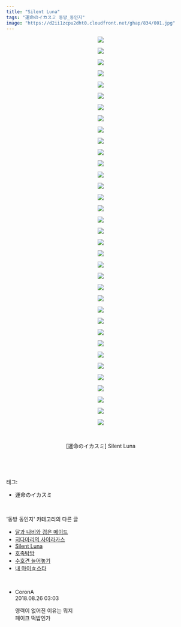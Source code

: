 ```yaml
---
title: "Silent Luna"
tags: "運命のイカスミ 동방_동인지"
image: "https://d2ii1zcpu2dht0.cloudfront.net/ghap/834/001.jpg"
---
```

<div class="article">
<p style="text-align: center; clear: none; float: none;"><img src="{{ site.imgserver9 }}/ghap/834/001.jpg"/></p>
<p style="text-align: center; clear: none; float: none;"><img src="{{ site.imgserver9 }}/ghap/834/002.jpg"/></p>
<p style="text-align: center; clear: none; float: none;"><img src="{{ site.imgserver9 }}/ghap/834/003.jpg"/></p>
<p style="text-align: center; clear: none; float: none;"><img src="{{ site.imgserver9 }}/ghap/834/004.jpg"/></p>
<p style="text-align: center; clear: none; float: none;"><img src="{{ site.imgserver9 }}/ghap/834/005.jpg"/></p>
<p style="text-align: center; clear: none; float: none;"><img src="{{ site.imgserver9 }}/ghap/834/006.jpg"/></p>
<p style="text-align: center; clear: none; float: none;"><img src="{{ site.imgserver9 }}/ghap/834/007.jpg"/></p>
<p style="text-align: center; clear: none; float: none;"><img src="{{ site.imgserver9 }}/ghap/834/008.jpg"/></p>
<p style="text-align: center; clear: none; float: none;"><img src="{{ site.imgserver9 }}/ghap/834/009.jpg"/></p>
<p style="text-align: center; clear: none; float: none;"><img src="{{ site.imgserver9 }}/ghap/834/010.jpg"/></p>
<p style="text-align: center; clear: none; float: none;"><img src="{{ site.imgserver9 }}/ghap/834/011.jpg"/></p>
<p style="text-align: center; clear: none; float: none;"><img src="{{ site.imgserver9 }}/ghap/834/012.jpg"/></p>
<p style="text-align: center; clear: none; float: none;"><img src="{{ site.imgserver9 }}/ghap/834/013.jpg"/></p>
<p style="text-align: center; clear: none; float: none;"><img src="{{ site.imgserver9 }}/ghap/834/014.jpg"/></p>
<p style="text-align: center; clear: none; float: none;"><img src="{{ site.imgserver9 }}/ghap/834/015.jpg"/></p>
<p style="text-align: center; clear: none; float: none;"><img src="{{ site.imgserver9 }}/ghap/834/016.jpg"/></p>
<p style="text-align: center; clear: none; float: none;"><img src="{{ site.imgserver9 }}/ghap/834/017.jpg"/></p>
<p style="text-align: center; clear: none; float: none;"><img src="{{ site.imgserver9 }}/ghap/834/018.jpg"/></p>
<p style="text-align: center; clear: none; float: none;"><img src="{{ site.imgserver9 }}/ghap/834/019.jpg"/></p>
<p style="text-align: center; clear: none; float: none;"><img src="{{ site.imgserver9 }}/ghap/834/020.jpg"/></p>
<p style="text-align: center; clear: none; float: none;"><img src="{{ site.imgserver9 }}/ghap/834/021.jpg"/></p>
<p style="text-align: center; clear: none; float: none;"><img src="{{ site.imgserver9 }}/ghap/834/022.jpg"/></p>
<p style="text-align: center; clear: none; float: none;"><img src="{{ site.imgserver9 }}/ghap/834/023.jpg"/></p>
<p style="text-align: center; clear: none; float: none;"><img src="{{ site.imgserver9 }}/ghap/834/024.jpg"/></p>
<p style="text-align: center; clear: none; float: none;"><img src="{{ site.imgserver9 }}/ghap/834/025.jpg"/></p>
<p style="text-align: center; clear: none; float: none;"><img src="{{ site.imgserver9 }}/ghap/834/026.jpg"/></p>
<p style="text-align: center; clear: none; float: none;"><img src="{{ site.imgserver9 }}/ghap/834/027.jpg"/></p>
<p style="text-align: center; clear: none; float: none;"><img src="{{ site.imgserver9 }}/ghap/834/028.jpg"/></p>
<p style="text-align: center; clear: none; float: none;"><img src="{{ site.imgserver9 }}/ghap/834/029.jpg"/></p>
<p style="text-align: center; clear: none; float: none;"><img src="{{ site.imgserver9 }}/ghap/834/030.jpg"/></p>
<p style="text-align: center; clear: none; float: none;"><img src="{{ site.imgserver9 }}/ghap/834/031.jpg"/></p>
<p style="text-align: center; clear: none; float: none;"><img src="{{ site.imgserver9 }}/ghap/834/032.jpg"/></p>
<p style="text-align: center; clear: none; float: none;"><img src="{{ site.imgserver9 }}/ghap/834/033.jpg"/></p>
<p style="text-align: center; clear: none; float: none;"><img src="{{ site.imgserver9 }}/ghap/834/034.jpg"/></p>
<p style="text-align: center; clear: none; float: none;"><img src="{{ site.imgserver9 }}/ghap/834/035.jpg"/></p>
<p style="text-align: center; clear: none; float: none;"><br/></p>
<p style="text-align: center; clear: none; float: none;">[運命のイカスミ] Silent Luna</p>
<p><br/></p>
</div><br/>
<div class="tagTrail">
<p>태그: </p>
<ul>
<li>運命のイカスミ</li>
</ul>
</div><br/>
<div class="another">
<p>'동방 동인지' 카테고리의 다른 글</p>
<ul>
<li><a href="/ghap_838">달과 나비와 검은 메이드</a></li>
<li><a href="/ghap_835">히다마리의 사이라카스</a></li>
<li><a href="/ghap_834">Silent Luna</a></li>
<li><a href="/ghap_833">호족탐방</a></li>
<li><a href="/ghap_832">수호견 늘어놓기</a></li>
<li><a href="/ghap_831">내 마이☆스타</a></li>
</ul>
</div><br/>
<div class="cb_module cb_fluid">
<div class="cb_wrt cb_profile">
<div class="comment">
<ul>
<li class="cb_thumb_off" id="comment15317621">
<div class="cb_comment_area">
<div class="cb_info_area">
<div class="cb_section">
<span class="cb_nick_name">CoronA</span>
</div>
<div class="cb_section">
<span class="cb_date">2018.08.26 03:03 </span>
</div>
</div>
<div class="cb_dsc_comment">
<p class="cb_dsc">
											영력이 없어진 이유는 뭐지<br/>
페이크 떡밥인가
										</p>
</div>
</div></li>
</ul>
</div>
</div><!-- commentList close -->
</div><br/>
